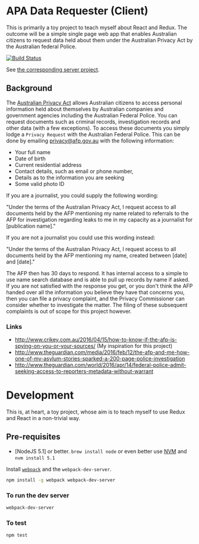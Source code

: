 # APA Data Requester (Client)

This is primarily a toy project to teach myself about React and Redux. The outcome will be a simple single page web app that enables Australian citizens to request data held about them under the Australian Privacy Act by the Australian federal Police.

[![Build Status](https://travis-ci.org/davesag/apa-data-requester-client.svg?branch=develop)](https://travis-ci.org/davesag/apa-data-requester-client)

See [the corresponding server project](https://github.com/davesag/apa-data-requester).

## Background

The [Australian Privacy Act](https://www.oaic.gov.au/privacy-law/privacy-act/) allows Australian citizens to access personal information held about themselves by Australian companies and government agencies including the Australian Federal Police. You can request documents such as criminal records, investigation records and other data (with a few exceptions). To access these documents you simply lodge a `Privacy Request` with the Australian Federal Police. This can be done by emailing [privacy@afp.gov.au](mailto:privacy@afp.gov.au) with the following information:

* Your full name
* Date of birth
* Current residential address
* Contact details, such as email or phone number,
* Details as to the information you are seeking
* Some valid photo ID

If you are a journalist, you could supply the following wording:

"Under the terms of the Australian Privacy Act, I request access to all documents held by the AFP mentioning my name related to referrals to the AFP for investigation regarding leaks to me in my capacity as a journalist for [publication name]."

If you are not a journalist you could use this wording instead:

"Under the terms of the Australian Privacy Act, I request access to all documents held by the AFP mentioning my name, created between [date] and [date]."

The AFP then has 30 days to respond. It has internal access to a simple to use name search database and is able to pull up records by name if asked. If you are not satisfied with the response you get, or you don't think the AFP handed over all the information you believe they have that concerns you, then you can file a privacy complaint, and the Privacy Commissioner can consider whether to investigate the matter. The filing of these subsequent complaints is out of scope for this project however.

### Links

* http://www.crikey.com.au/2016/04/15/how-to-know-if-the-afp-is-spying-on-you-or-your-sources/ (My inspiration for this project)
* http://www.theguardian.com/media/2016/feb/12/the-afp-and-me-how-one-of-my-asylum-stories-sparked-a-200-page-police-investigation
* http://www.theguardian.com/world/2016/apr/14/federal-police-admit-seeking-access-to-reporters-metadata-without-warrant

# Development

This is, at heart, a toy project, whose aim is to teach myself to use Redux and React in a non-trivial way.

## Pre-requisites

* [NodeJS 5.1] or better. `brew install node` or even better use [NVM](https://github.com/creationix/nvm) and `nvm install 5.1`

Install [`webpack`]() and the `webpack-dev-server`.

```sh
npm install -g webpack webpack-dev-server
```

### To run the dev server

```sh
webpack-dev-server
```

### To test

```sh
npm test
```

